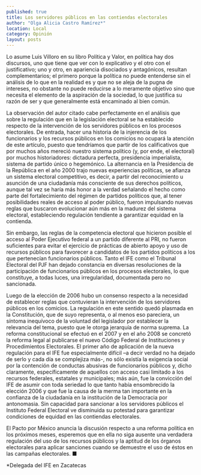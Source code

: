 ```yaml
---
published: true
title: Los servidores públicos en las contiendas electorales
author: "Olga Alicia Castro Ramírez*"
location: Local
category: Opinión
layout: posts
---
```


Lo asume Luis Villoro en su libro Política y Valor, en política hay dos discursos, uno que tiene que ver con lo explicativo y el otro con el justificativo; uno y otro, en apariencia disociados y antagónicos, resultan complementarios; el primero porque la política no puede entenderse sin el análisis de lo que en la realidad es y que no se aleja de la pugna de intereses, no obstante no puede reducirse a lo meramente objetivo sino que necesita el elemento de la aspiración de la sociedad, lo que justifica su razón de ser y que generalmente está encaminado al bien común. 

La observación del autor citado cabe perfectamente en el análisis que sobre la regulación que en la legislación electoral se ha establecido respecto de la intervención de los servidores públicos en los procesos electorales. De entrada, hacer una historia de la injerencia de los funcionarios y los recursos públicos en los comicios no ocupará la atención de este artículo, puesto que tendríamos que partir de los calificativos que por muchos años mereció nuestro sistema político (y, por ende, el electoral) por muchos historiadores: dictadura perfecta, presidencia imperialista, sistema de partido único o hegemónico. La alternancia en la Presidencia de la República en el año 2000 trajo nuevas experiencias políticas, se afianza un sistema electoral competitivo, es decir, a partir del reconocimiento u asunción de una ciudadanía más consciente de sus derechos políticos, aunque tal vez se haría más honor a la verdad señalando el hecho como parte del fortalecimiento del régimen de partidos políticos que, al tener posibilidades reales de acceso al poder público, fueron impulsando nuevas reglas que buscaron evolucionar aún más en la madurez del sistema electoral, estableciendo regulación tendiente a garantizar equidad en la contienda.

Sin embargo, las reglas de la competencia electoral que hicieron posible el acceso al Poder Ejecutivo federal a un partido diferente al PRI, no fueron suficientes para evitar el ejercicio de prácticas de abierto apoyo y uso de recursos públicos para favorecer a candidatos de los partidos políticos a los que pertenecían funcionarios públicos. Tanto el IFE como el Tribunal Electoral del PJF han dejado constancia en diversas resoluciones de la participación de funcionarios públicos en los procesos electorales, lo que constituye, a todas luces, una irregularidad, documentada pero no sancionada. 

Luego de la elección de 2006 hubo un consenso respecto a la necesidad de establecer reglas que contuvieran la intervención de los servidores públicos en los comicios. La regulación en este sentido quedó plasmada en la Constitución, que de suyo representa, o al menos eso pareciera, un síntoma inequívoco de la voluntad del legislador por establecer la relevancia del tema, puesto que le otorga jerarquía de norma suprema. La reforma constitucional se efectuó en el 2007 y en el año 2008 se concretó la reforma legal al publicarse el nuevo Código Federal de Instituciones y Procedimientos Electorales. El primer año de aplicación de la nueva regulación para el IFE fue especialmente difícil –a decir verdad no ha dejado de serlo y cada día se complejiza más-, no sólo existía la exigencia social por la contención de conductas abusivas de funcionarios públicos y, dicho claramente, específicamente de aquellos con acceso casi limitado a los recursos federales, estatales y municipales; más aún, fue la convicción del IFE de asumir con toda seriedad lo que tanto había ensombrecido la elección 2006 y que fue la causa de la merma tan importante en la confianza de la ciudadanía en la institución de la Democracia por antonomasia. Sin capacidad para sancionar a los servidores públicos el Instituto Federal Electoral ve disminuida su potestad para garantizar condiciones de equidad en las contiendas electorales. 

El Pacto por México anuncia la discusión respecto a una reforma política en los próximos meses, esperemos que en ella no siga ausente una verdadera regulación del uso de los recursos públicos y la aptitud de los órganos electorales para aplicar sanciones cuando se demuestre el uso de éstos en las campañas electorales. ■
 
*Delegada del IFE en Zacatecas
